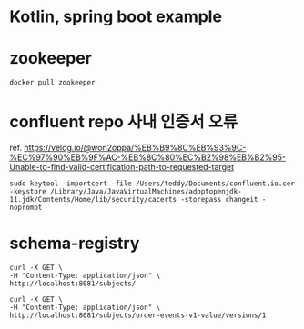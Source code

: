 # Kotlin, spring boot example

# zookeeper
````bash
docker pull zookeeper
````

# confluent repo 사내 인증서 오류

ref. https://velog.io/@won2oppa/%EB%B9%8C%EB%93%9C-%EC%97%90%EB%9F%AC-%EB%8C%80%EC%B2%98%EB%B2%95-Unable-to-find-valid-certification-path-to-requested-target

```agsl
sudo keytool -importcert -file /Users/teddy/Documents/confluent.io.cer -keystore /Library/Java/JavaVirtualMachines/adoptopenjdk-11.jdk/Contents/Home/lib/security/cacerts -storepass changeit -noprompt
```


# schema-registry 
````
curl -X GET \
-H "Content-Type: application/json" \
http://localhost:8081/subjects/
````
```
curl -X GET \
-H "Content-Type: application/json" \
http://localhost:8081/subjects/order-events-v1-value/versions/1
```
